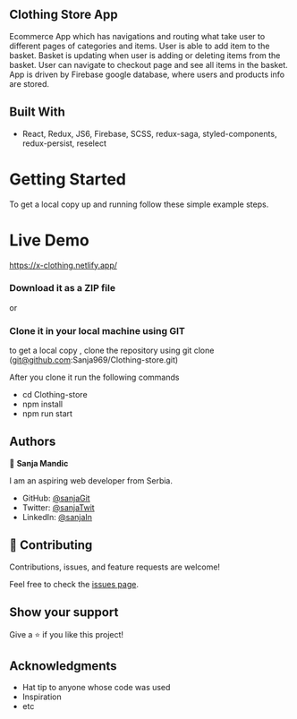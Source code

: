 ## Clothing Store App

Ecommerce App which has navigations and routing what take user to different pages of categories and items. User is able to add item to the basket. Basket is updating when user is adding or deleting items from the basket. User can navigate to checkout page and see all items in the basket. App is driven by Firebase google database, where users and products info are stored.

## Built With

- React, Redux, JS6, Firebase, SCSS, redux-saga, styled-components, redux-persist, reselect

# Getting Started

To get a local copy up and running follow these simple example steps.

# Live Demo

https://x-clothing.netlify.app/


### Download it as a ZIP file
or

### Clone it in your local machine using GIT
to get a local copy , clone the repository using git clone
(git@github.com:Sanja969/Clothing-store.git)

After you clone it run  the following commands

 - cd Clothing-store
 - npm install
- npm run start

## Authors

👤 **Sanja Mandic**

I am an aspiring web developer from Serbia.
- GitHub: [@sanjaGit](https://github.com/Sanja969)
- Twitter: [@sanjaTwit](https://twitter.com/SanjaMandic42)
- LinkedIn: [@sanjaIn](https://linkedin.com/in/sanja-mandic-823995a2/)

## 🤝 Contributing

Contributions, issues, and feature requests are welcome!

Feel free to check the [issues page](../../issues/).

## Show your support

Give a ⭐️ if you like this project!

## Acknowledgments

- Hat tip to anyone whose code was used
- Inspiration
- etc
